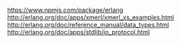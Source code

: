 https://www.npmjs.com/package/erlang
http://erlang.org/doc/apps/xmerl/xmerl_xs_examples.html
http://erlang.org/doc/reference_manual/data_types.html
http://erlang.org/doc/apps/stdlib/io_protocol.html
